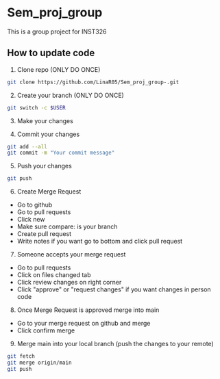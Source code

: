 # Sem_proj_group
This is a group project for INST326

## How to update code 
1. Clone repo (ONLY DO ONCE)

```sh
git clone https://github.com/LinaR05/Sem_proj_group-.git
```
2. Create your branch (ONLY DO ONCE)
```sh
git switch -c $USER
```

3. Make your changes

4. Commit your changes  
```sh
git add --all
git commit -m "Your commit message"
```

5. Push your changes 
```sh
git push
```

6. Create Merge Request 
  - Go to github 
  - Go to pull requests 
  - Click new 
  - Make sure compare: is your branch
  - Create pull request 
  - Write notes if you want go to bottom and click pull request 

7. Someone accepts your merge request
  - Go to pull requests
  - Click on files changed tab
  - Click review changes on right corner
  - Click "approve" or "request changes" if you want changes in person code

8. Once Merge Request is approved merge into main

- Go to your merge request on github and merge
- Click confirm merge

9. Merge main into your local branch (push the changes to your remote)
```sh
git fetch 
git merge origin/main
git push 
```